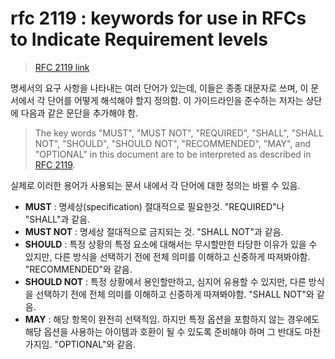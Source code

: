 # rfc 2119 : keywords for use in RFCs to Indicate Requirement levels

>[RFC 2119 link](https://datatracker.ietf.org/doc/html/rfc2119)

명세서의 요구 사항을 나타내는 여러 단어가 있는데, 이들은 종종 대문자로 쓰며, 이 문서에서 각 단어를 어떻게 해석해야 할지 정의함. 이 가이드라인을 준수하는 저자는 상단에 다음과 같은 문단을 추가해야 함.

>  The key words "MUST", "MUST NOT", "REQUIRED", "SHALL", "SHALL NOT", "SHOULD", "SHOULD NOT", "RECOMMENDED",  "MAY", and "OPTIONAL" in this document are to be interpreted as described in [RFC 2119](https://datatracker.ietf.org/doc/html/rfc2119).

실제로 이러한 용어가 사용되는 문서 내에서 각 단어에 대한 정의는 바뀔 수 있음.

- **MUST** : 명세상(specification) 절대적으로 필요한것. "REQUIRED"나 "SHALL"과 같음.
- **MUST NOT** : 명세상 절대적으로 금지되는 것. "SHALL NOT"과 같음.
- **SHOULD** : 특정 상황의 특정 요소에 대해서는 무시할만한 타당한 이유가 있을 수 있지만, 다른 방식을 선택하기 전에 전체 의미를 이해하고 신중하게 따져봐야함. "RECOMMENDED"와 같음.
- **SHOULD NOT** : 특정 상황에서 용인할만하고, 심지어 유용할 수 있지만, 다른 방식을 선택하기 전에 전체 의미를 이해하고 신중하게 따져봐야함. "SHALL NOT"와 같음.
- **MAY** : 해당 항목이 완전히 선택적임. 하지만 특정 옵션을 포함하지 않는 경우에도 해당 옵션을 사용하는 아이템과 호환이 될 수 있도록 준비해야 하며 그 반대도 마찬가지임. "OPTIONAL"와 같음.